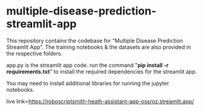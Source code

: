 # multiple-disease-prediction-streamlit-app
This repository contains the codebase for "Multiple Disease Prediction Streamlit App". The training notebooks &amp; the datasets are also provided in the respective folders. 

app.py is the streamlit app code.
run the command "**pip install -r requirements.txt**" to install the required dependencies for the streamlit app.

You may need to install additional libraries for running the jupyter notebooks.



live link=https://roboscriptsmith-heath-assistant-app-ossroz.streamlit.app/
